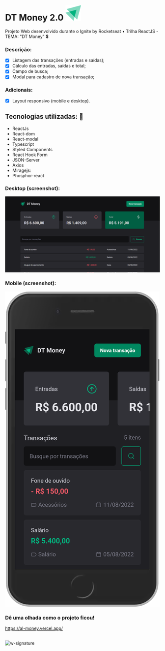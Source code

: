 # DT Money 2.0 <img src='https://github.com/jfernandesdev/dt-money-2/blob/dc7fe73c37a5a802b1d2795b94618ec6150a25e3/public/favicon.svg' width='50px' />

Projeto Web desenvolvido durante o Ignite by Rocketseat • Trilha ReactJS - TEMA: "DT Money" 💲

### Descrição:

- [x] Listagem das transações (entradas e saídas);
- [x] Cálculo das entradas, saídas e total;
- [x] Campo de busca;
- [x] Modal para cadastro de nova transação;

### Adicionais:
- [x] Layout responsivo (mobile e desktop).


## Tecnologias utilizadas: 🚀

- ReactJs 
- React-dom 
- React-modal
- Typescript
- Styled Components 
- React Hook Form 
- JSON-Server 
- Axios
- Miragejs: 
- Phosphor-react


### Desktop (screenshot):
<img src="https://github.com/jfernandesdev/dt-money-2/blob/dc7fe73c37a5a802b1d2795b94618ec6150a25e3/public/layout/desktop-1.png" />


### Mobile (screenshot):
<img src="https://github.com/jfernandesdev/dt-money-2/blob/dc7fe73c37a5a802b1d2795b94618ec6150a25e3/public/layout/mobile-1.png"  /> 


### Dê uma olhada como o projeto ficou!

https://al-money.vercel.app/

<br>

<img src="https://i.ibb.co/n1SbQZw/w-signature.png" alt="w-signature" border="0" width='300px' />